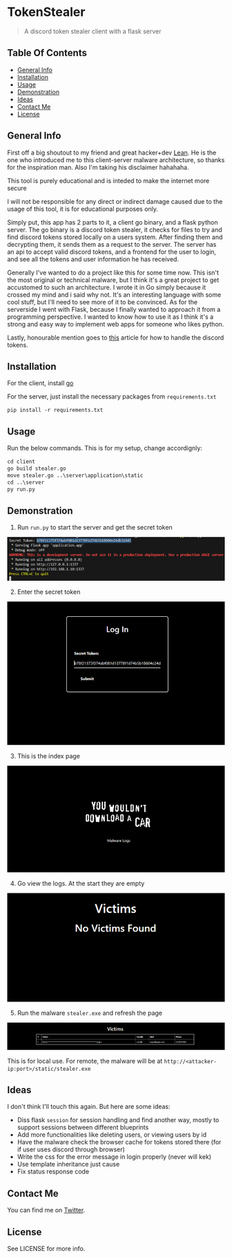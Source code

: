 # TokenStealer
> A discord token stealer client with a flask server

## Table Of Contents
* [General Info](#general-info)
* [Installation](#installation)
* [Usage](#usage)
* [Demonstration](#demonstration)
* [Ideas](#ideas)
* [Contact Me](#contact-me)
* [License](#license)

## General Info

First off a big shoutout to my friend and great hacker+dev [Lean](https://github.com/TasosY2K). He is the one who introduced me to this client-server malware architecture, so thanks for the inspiration man. Also I'm taking his disclaimer hahahaha.

This tool is purely educational and is inteded to make the internet more secure

I will not be responsible for any direct or indirect damage caused due to the usage of this tool, it is for educational purposes only.

Simply put, this app has 2 parts to it, a client go binary, and a flask python server. The go binary is a discord token stealer, it checks for files to try and find discord tokens stored locally on a users system. After finding them and decrypting them, it sends them as a request to the server. The server has an api to accept valid discord tokens, and a frontend for the user to login, and see all the tokens and user information he has received.  

Generally I've wanted to do a project like this for some time now. This isn't the most original or technical malware, but I think it's a great project to get accustomed to such an architecture. I wrote it in Go simply because it crossed my mind and i said why not. It's an interesting language with some cool stuff, but I'll need to see more of it to be convinced. As for the serverside I went with Flask, because I finally wanted to approach it from a programming perspective. I wanted to know how to use it as I think it's a strong and easy way to implement web apps for someone who likes python.

Lastly, honourable mention goes to [this](https://www.upsightsecurity.com/post/slurping-discord-tokens) article for how to handle the discord tokens.

## Installation

For the client, install [go](https://go.dev/doc/install)

For the server, just install the necessary packages from `requirements.txt`

```
pip install -r requirements.txt
```

## Usage

Run the below commands. This is for my setup, change accordignly:

```
cd client
go build stealer.go
move stealer.go ..\server\application\static
cd ..\server
py run.py
```

## Demonstration

1. Run `run.py` to start the server and get the secret token

![](/screenshots/img1.png)

2. Enter the secret token

![](/screenshots/img2.png)

3. This is the index page

![](/screenshots/img3.png)

4. Go view the logs. At the start they are empty

![](/screenshots/img4.png)

5. Run the malware `stealer.exe` and refresh the page

![](/screenshots/img5.png)

This is for local use. For remote, the malware will be at `http://<attacker-ip:port>/static/stealer.exe`

## Ideas

I don't think I'll touch this again. But here are some ideas:
* Diss flask `session` for session handling and find another way, mostly to support sessions between different blueprints
* Add more functionalities like deleting users, or viewing users by id
* Have the malware check the browser cache for tokens stored there (for if user uses discord through browser)
* Write the css for the error message in login properly (never will kek)
* Use template inheritance just cause
* Fix status response code

## Contact Me

You can find me on [Twitter](https://twitter.com/3xM4ch1n4).

## License

See LICENSE for more info.